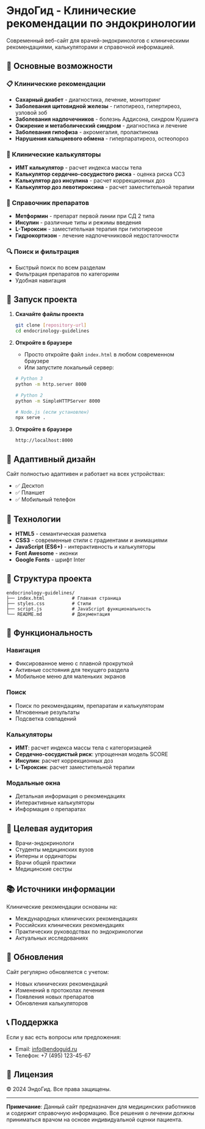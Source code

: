 # ЭндоГид - Клинические рекомендации по эндокринологии

Современный веб-сайт для врачей-эндокринологов с клиническими рекомендациями, калькуляторами и справочной информацией.

## 🎯 Основные возможности

### 📋 Клинические рекомендации
- **Сахарный диабет** - диагностика, лечение, мониторинг
- **Заболевания щитовидной железы** - гипотиреоз, гипертиреоз, узловой зоб
- **Заболевания надпочечников** - болезнь Аддисона, синдром Кушинга
- **Ожирение и метаболический синдром** - диагностика и лечение
- **Заболевания гипофиза** - акромегалия, пролактинома
- **Нарушения кальциевого обмена** - гиперпаратиреоз, остеопороз

### 🧮 Клинические калькуляторы
- **ИМТ калькулятор** - расчет индекса массы тела
- **Калькулятор сердечно-сосудистого риска** - оценка риска ССЗ
- **Калькулятор доз инсулина** - расчет коррекционных доз
- **Калькулятор доз левотироксина** - расчет заместительной терапии

### 💊 Справочник препаратов
- **Метформин** - препарат первой линии при СД 2 типа
- **Инсулин** - различные типы и режимы введения
- **L-Тироксин** - заместительная терапия при гипотиреозе
- **Гидрокортизон** - лечение надпочечниковой недостаточности

### 🔍 Поиск и фильтрация
- Быстрый поиск по всем разделам
- Фильтрация препаратов по категориям
- Удобная навигация

## 🚀 Запуск проекта

1. **Скачайте файлы проекта**
   ```bash
   git clone [repository-url]
   cd endocrinology-guidelines
   ```

2. **Откройте в браузере**
   - Просто откройте файл `index.html` в любом современном браузере
   - Или запустите локальный сервер:
   ```bash
   # Python 3
   python -m http.server 8000
   
   # Python 2
   python -m SimpleHTTPServer 8000
   
   # Node.js (если установлен)
   npx serve .
   ```

3. **Откройте в браузере**
   ```
   http://localhost:8000
   ```

## 📱 Адаптивный дизайн

Сайт полностью адаптивен и работает на всех устройствах:
- ✅ Десктоп
- ✅ Планшет
- ✅ Мобильный телефон

## 🎨 Технологии

- **HTML5** - семантическая разметка
- **CSS3** - современные стили с градиентами и анимациями
- **JavaScript (ES6+)** - интерактивность и калькуляторы
- **Font Awesome** - иконки
- **Google Fonts** - шрифт Inter

## 📁 Структура проекта

```
endocrinology-guidelines/
├── index.html          # Главная страница
├── styles.css          # Стили
├── script.js           # JavaScript функциональность
└── README.md           # Документация
```

## 🔧 Функциональность

### Навигация
- Фиксированное меню с плавной прокруткой
- Активные состояния для текущего раздела
- Мобильное меню для маленьких экранов

### Поиск
- Поиск по рекомендациям, препаратам и калькуляторам
- Мгновенные результаты
- Подсветка совпадений

### Калькуляторы
- **ИМТ**: расчет индекса массы тела с категоризацией
- **Сердечно-сосудистый риск**: упрощенная модель SCORE
- **Инсулин**: расчет коррекционных доз
- **L-Тироксин**: расчет заместительной терапии

### Модальные окна
- Детальная информация о рекомендациях
- Интерактивные калькуляторы
- Информация о препаратах

## 🎯 Целевая аудитория

- Врачи-эндокринологи
- Студенты медицинских вузов
- Интерны и ординаторы
- Врачи общей практики
- Медицинские сестры

## 📚 Источники информации

Клинические рекомендации основаны на:
- Международных клинических рекомендациях
- Российских клинических рекомендациях
- Практических руководствах по эндокринологии
- Актуальных исследованиях

## 🔄 Обновления

Сайт регулярно обновляется с учетом:
- Новых клинических рекомендаций
- Изменений в протоколах лечения
- Появления новых препаратов
- Обновления калькуляторов

## 📞 Поддержка

Если у вас есть вопросы или предложения:
- Email: info@endoguid.ru
- Телефон: +7 (495) 123-45-67

## 📄 Лицензия

© 2024 ЭндоГид. Все права защищены.

---

**Примечание**: Данный сайт предназначен для медицинских работников и содержит справочную информацию. Все решения о лечении должны приниматься врачом на основе индивидуальной оценки пациента. 
